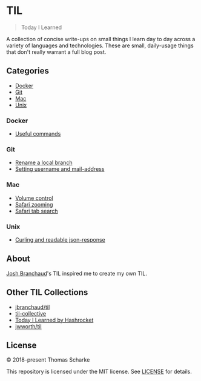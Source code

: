 # TIL

> Today I Learned

A collection of concise write-ups on small things I learn day to day across a variety of languages and technologies.
These are small, daily-usage things that don't really warrant a full blog post. 

## Categories
* [Docker](#docker)
* [Git](#git)
* [Mac](#mac)
* [Unix](#unix)

### Docker
- [Useful commands](docker/useful_commands.md)

### Git
- [Rename a local branch](git/rename_local_branch.md)
- [Setting username and mail-address](git/setting_username_and_mail_address.md)

### Mac
- [Volume control](mac/volume_control.md)
- [Safari zooming](mac/safari_zoom.md)
- [Safari tab search](mac/safari_tab_search.md)

### Unix
- [Curling and readable json-response](unix/curl_readable_json_response.md)

## About
[Josh Branchaud](https://github.com/jbranchaud)'s TIL inspired me to create my own TIL.

## Other TIL Collections
* [jbranchaud/til](https://github.com/jbranchaud/til)
* [til-collective](https://github.com/til-collective/til-collective)
* [Today I Learned by Hashrocket](https://til.hashrocket.com)
* [jwworth/til](https://github.com/jwworth/til)

## License
&copy; 2018-present Thomas Scharke

This repository is licensed under the MIT license. See [LICENSE](LICENSE) for details.
